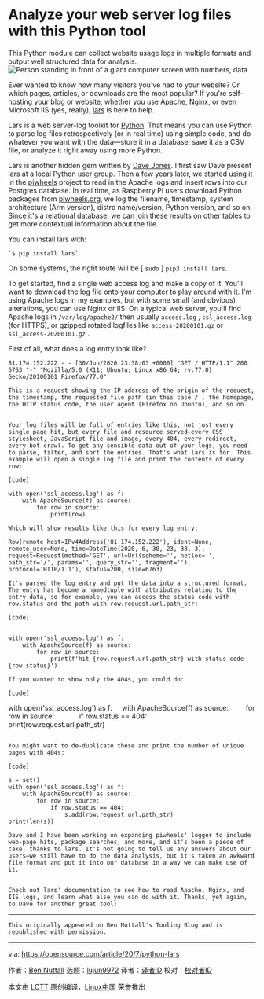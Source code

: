 [#]: collector: (lujun9972)
[#]: translator: ( )
[#]: reviewer: ( )
[#]: publisher: ( )
[#]: url: ( )
[#]: subject: (Analyze your web server log files with this Python tool)
[#]: via: (https://opensource.com/article/20/7/python-lars)
[#]: author: (Ben Nuttall https://opensource.com/users/bennuttall)

Analyze your web server log files with this Python tool
======
This Python module can collect website usage logs in multiple formats
and output well structured data for analysis.
![Person standing in front of a giant computer screen with numbers, data][1]

Ever wanted to know how many visitors you've had to your website? Or which pages, articles, or downloads are the most popular? If you're self-hosting your blog or website, whether you use Apache, Nginx, or even Microsoft IIS (yes, really), [lars][2] is here to help.

Lars is a web server-log toolkit for [Python][3]. That means you can use Python to parse log files retrospectively (or in real time) using simple code, and do whatever you want with the data—store it in a database, save it as a CSV file, or analyze it right away using more Python.

Lars is another hidden gem written by [Dave Jones][4]. I first saw Dave present lars at a local Python user group. Then a few years later, we started using it in the [piwheels][5] project to read in the Apache logs and insert rows into our Postgres database. In real time, as Raspberry Pi users download Python packages from [piwheels.org][6], we log the filename, timestamp, system architecture (Arm version), distro name/version, Python version, and so on. Since it's a relational database, we can join these results on other tables to get more contextual information about the file.

You can install lars with:


```
`$ pip install lars`
```

On some systems, the right route will be [ `sudo` ] `pip3 install lars`.

To get started, find a single web access log and make a copy of it. You'll want to download the log file onto your computer to play around with it. I'm using Apache logs in my examples, but with some small (and obvious) alterations, you can use Nginx or IIS. On a typical web server, you'll find Apache logs in `/var/log/apache2/` then usually `access.log` , `ssl_access.log` (for HTTPS), or gzipped rotated logfiles like `access-20200101.gz` or `ssl_access-20200101.gz` .

First of all, what does a log entry look like?

```
81.174.152.222 - - [30/Jun/2020:23:38:03 +0000] "GET / HTTP/1.1" 200 6763 "-" "Mozilla/5.0 (X11; Ubuntu; Linux x86_64; rv:77.0) Gecko/20100101 Firefox/77.0"
```


    This is a request showing the IP address of the origin of the request, the timestamp, the requested file path (in this case / , the homepage, the HTTP status code, the user agent (Firefox on Ubuntu), and so on.


    Your log files will be full of entries like this, not just every single page hit, but every file and resource served—every CSS stylesheet, JavaScript file and image, every 404, every redirect, every bot crawl. To get any sensible data out of your logs, you need to parse, filter, and sort the entries. That's what lars is for. This example will open a single log file and print the contents of every row:

    [code]

```
with open('ssl_access.log') as f:
    with ApacheSource(f) as source:
        for row in source:
            print(row)
```

    
```
Which will show results like this for every log entry:
```

```
Row(remote_host=IPv4Address('81.174.152.222'), ident=None, remote_user=None, time=DateTime(2020, 6, 30, 23, 38, 3), request=Request(method='GET', url=Url(scheme='', netloc='', path_str='/', params='', query_str='', fragment=''), protocol='HTTP/1.1'), status=200, size=6763)
```


    It's parsed the log entry and put the data into a structured format. The entry has become a namedtuple with attributes relating to the entry data, so for example, you can access the status code with row.status and the path with row.request.url.path_str:

    [code]

```

```

```
with open('ssl_access.log') as f:
    with ApacheSource(f) as source:
        for row in source:
            print(f'hit {row.request.url.path_str} with status code {row.status}')
```

    
```
If you wanted to show only the 404s, you could do:

[code]
```

with open('ssl_access.log') as f:
    with ApacheSource(f) as source:
        for row in source:
            if row.status == 404:
                print(row.request.url.path_str)

```

```


    You might want to de-duplicate these and print the number of unique pages with 404s:

    [code]

```
s = set()
with open('ssl_access.log') as f:
    with ApacheSource(f) as source:
        for row in source:
            if row.status == 404:
                s.add(row.request.url.path_str)
print(len(s))
```

    
```
Dave and I have been working on expanding piwheels' logger to include web-page hits, package searches, and more, and it's been a piece of cake, thanks to lars. It's not going to tell us any answers about our users—we still have to do the data analysis, but it's taken an awkward file format and put it into our database in a way we can make use of it.


Check out lars' documentation to see how to read Apache, Nginx, and IIS logs, and learn what else you can do with it. Thanks, yet again, to Dave for another great tool!
```

* * *

```
This originally appeared on Ben Nuttall's Tooling Blog and is republished with permission.
```

--------------------------------------------------------------------------------

via: https://opensource.com/article/20/7/python-lars

作者：[Ben Nuttall][a]
选题：[lujun9972][b]
译者：[译者ID](https://github.com/译者ID)
校对：[校对者ID](https://github.com/校对者ID)

本文由 [LCTT](https://github.com/LCTT/TranslateProject) 原创编译，[Linux中国](https://linux.cn/) 荣誉推出

[a]: https://opensource.com/users/bennuttall
[b]: https://github.com/lujun9972
[1]: https://opensource.com/sites/default/files/styles/image-full-size/public/lead-images/data_metrics_analytics_desktop_laptop.png?itok=9QXd7AUr (Person standing in front of a giant computer screen with numbers, data)
[2]: https://lars.readthedocs.io/en/latest/
[3]: https://opensource.com/resources/python
[4]: https://twitter.com/waveform80/
[5]: https://opensource.com/article/18/10/piwheels-python-raspberrypi
[6]: http://piwheels.org
